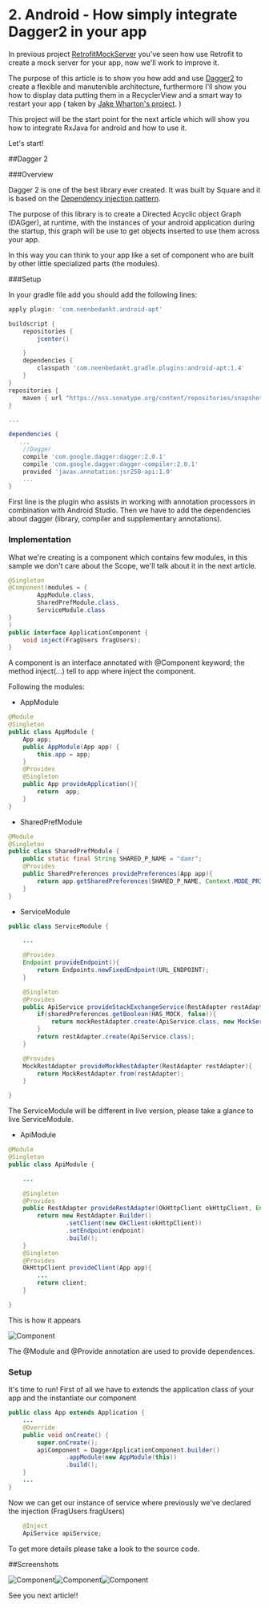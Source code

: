 # 2. Android - How simply integrate Dagger2 in your app

In previous project [RetrofitMockServer](https://github.com/ciriti/RetrofitMockServer) you've seen how use Retrofit to create a mock server for your app, now we'll work to improve it. 

The purpose of this article is to show you how add and use [Dagger2](http://google.github.io/dagger/) to create a flexible and manutenible architecture, 
furthermore I'll show you how to display data putting them in a RecyclerView and a smart way to restart your app ( taken by [Jake Wharton's project](https://github.com/JakeWharton). )

This project will be the start point for the next article which will show you how to integrate RxJava for android and how to use it. 

Let's start!

##Dagger 2

###Overview

Dagger 2 is one of the best library ever created. It was built by Square and it is based on the [Dependency injection pattern](https://en.wikipedia.org/wiki/Dependency_injection).

The purpose of this library is to create a Directed Acyclic object Graph (DAGger), at runtime, with the instances of your android application during the startup, this graph will be use to get objects inserted to use them across your app.

In this way you can think to your app like a set of component who are built by other little specialized parts (the modules).

###Setup

In your gradle file add you should add the following lines:
```gradle
apply plugin: 'com.neenbedankt.android-apt'

buildscript {
    repositories {
        jcenter()

    }
    dependencies {
        classpath 'com.neenbedankt.gradle.plugins:android-apt:1.4'
    }
}
repositories {
    maven { url "https://oss.sonatype.org/content/repositories/snapshots" }
}

...

dependencies {
   ...
    //Dagger
    compile 'com.google.dagger:dagger:2.0.1'
    compile 'com.google.dagger:dagger-compiler:2.0.1'
    provided 'javax.annotation:jsr250-api:1.0'
    ...
}

```
First line is the plugin who assists in working with annotation processors in combination with Android Studio.
Then we have to add the dependencies about dagger (library, compiler and supplementary annotations).

### Implementation

What we're creating is a component which contains few modules, in this sample we don't care about the Scope, we'll talk about it in the next article.

```java
@Singleton
@Component(modules = {
        AppModule.class,
        SharedPrefModule.class,
        ServiceModule.class
}
)
public interface ApplicationComponent {
    void inject(FragUsers fragUsers);
}

```
A component is an interface annotated with @Component keyword; the method inject(...) tell to app where inject the component.

Following the modules:

* AppModule
```java
@Module
@Singleton
public class AppModule {
    App app;
    public AppModule(App app) {
        this.app = app;
    }
    @Provides
    @Singleton
    public App provideApplication(){
        return  app;
    }
}
```
* SharedPrefModule
```java
@Module
@Singleton
public class SharedPrefModule {
    public static final String SHARED_P_NAME = "damr";
    @Provides
    public SharedPreferences providePreferences(App app){
        return app.getSharedPreferences(SHARED_P_NAME, Context.MODE_PRIVATE);
    }
}
```
* ServiceModule
```java
public class ServiceModule {

    ...

    @Provides
    Endpoint provideEndpoint(){
        return Endpoints.newFixedEndpoint(URL_ENDPOINT);
    }

    @Singleton
    @Provides
    public ApiService provideStackExchangeService(RestAdapter restAdapter, SharedPreferences sharedPreferences, MockRestAdapter mockRestAdapter){
        if(sharedPreferences.getBoolean(HAS_MOCK, false)){
            return mockRestAdapter.create(ApiService.class, new MockService());
        }
        return restAdapter.create(ApiService.class);
    }

    @Provides
    MockRestAdapter provideMockRestAdapter(RestAdapter restAdapter){
        return MockRestAdapter.from(restAdapter);
    }

}
```
The ServiceModule will be different in live version, please take a glance to live ServiceModule.

* ApiModule
```java
@Module
@Singleton
public class ApiModule {

    ...

    @Singleton
    @Provides
    public RestAdapter provideRestAdapter(OkHttpClient okHttpClient, Endpoint endpoint){
        return new RestAdapter.Builder()
                .setClient(new OkClient(okHttpClient))
                .setEndpoint(endpoint)
                .build();
    }
    @Singleton
    @Provides
    OkHttpClient provideClient(App app){
        ...
        return client;
    }

}
```

This is how it appears

![Component](art/component.png)

The @Module and @Provide annotation are used to provide dependences.

### Setup

It's time to run! First of all we have to extends the application class of your app and the instantiate our component

```java
public class App extends Application {
    ...
    @Override
    public void onCreate() {
        super.onCreate();
        apiComponent = DaggerApplicationComponent.builder()
                .appModule(new AppModule(this))
                .build();
    }
    ...
}
```

Now we can get our instance of service where previously we've declared the injection (FragUsers fragUsers)

```java
    @Inject
    ApiService apiService;
```

To get more details please take a look to the source code. 

##Screenshots

![Component](art/debug_mock.png)![Component](art/debu.png)![Component](art/live.png)

See you next article!!
